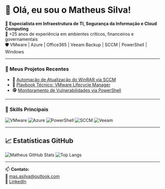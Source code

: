 # 👋 Olá, eu sou o Matheus Silva!

🎯 **Especialista em Infraestrutura de TI, Segurança da Informação e Cloud Computing**  
💼 +25 anos de experiência em ambientes críticos, financeiros e governamentais  
🛡️ VMware | Azure | Office365 | Veeam Backup | SCCM | PowerShell | Windows

---

### 🚀 Meus Projetos Recentes
- 🔧 [Automação de Atualização do WinRAR via SCCM](https://github.com/masasilva/automacao-winrar-sccm)
- 📘 [Playbook Técnico: VMware Lifecycle Manager](https://github.com/masasilva/playbook-vmware-lifecycle)
- 🕵️ [Monitoramento de Vulnerabilidades via PowerShell](https://github.com/masasilva/monitoramento-vulnerabilidades)

---

### 🧰 Skills Principais
![VMware](https://img.shields.io/badge/-VMware-0071C5?style=flat&logo=vmware&logoColor=white)
![Azure](https://img.shields.io/badge/-Azure-0089D6?style=flat&logo=microsoft-azure&logoColor=white)
![PowerShell](https://img.shields.io/badge/-PowerShell-5391FE?style=flat&logo=powershell&logoColor=white)
![SCCM](https://img.shields.io/badge/-SCCM-0078D7?style=flat&logo=microsoft&logoColor=white)
![Veeam](https://img.shields.io/badge/-Veeam-21A366?style=flat&logoColor=white)

---

## 📈 Estatísticas GitHub

![Matheus GitHub Stats](https://github-readme-stats.vercel.app/api?username=masasilva&show_icons=true&theme=default)
![Top Langs](https://github-readme-stats.vercel.app/api/top-langs/?username=masasilva&layout=compact)

---

📫 **Contato:**  
📧 mas.asilva@outlook.com  
🔗 [LinkedIn](https://www.linkedin.com/in/matheus-s-6a6b0734b)


